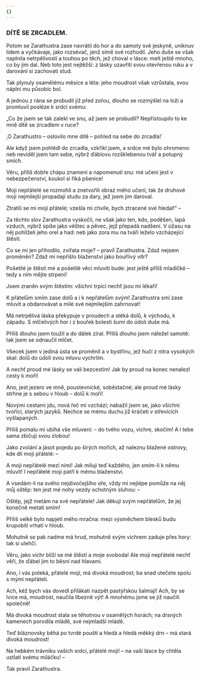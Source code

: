 ```yaml
---
{}
---
```


### DÍTĚ SE ZRCADLEM.

Potom se Zarathustra zase navrátil do hor a do samoty své jeskyně, uniknuv lidem a vyčkávaje, jako rozsévač, jenž símě své rozhodil. Jeho duše se však naplnila netrpělivostí a touhou po těch, jež choval v lásce: melt ještě mnoho, co by jim dal. Neb toto jest nejtěžší: z lásky uzavřití svou otevřenou ruku a v darování si zachovati stud.

Tak plynuly osamělému měsíce a léta: jeho moudrost však vzrůstala, svou náplní mu působíc bol. 

A jednou z rána se probudil již před zořou, dlouho se rozmýšlel na loži a promluvil posléze k srdci svému: 

„Co že jsem se tak zalekl ve snu, až jsem se probudil? Nepřistoupilo to ke mně dítě se zrcadlem v ruce? 

,O Zarathustro – oslovilo mne dítě – pohled na sebe do zrcadla!´

Ale když jsem pohlédl do zrcadla, vzkřikl jsem, a srdce mé bylo ohromeno: neb neviděl jsem tam sebe, nýbrž ďáblovu rozšklebenou tvář a potupný smích.

Věru, příliš dobře chápu znamení a napomenutí snu: mé učení jest v nebezpečenství, koukol si říká pšenice!

Moji nepřátelé se rozmohli a znetvořili obraz mého učení, tak že druhové moji nejmilejší propadají studu za dary, jež jsem jim daroval.

Ztratili se mi moji přátelé; vzešla mi chvíle, bych ztracené své hledal!“ –

Za těchto slov Zarathustra vyskočil, ne však jako ten, kdo, poděšen, lapá vzduch, nýbrž spíše jako věštec a pěvec, jejž přepadá nadšení. V úžasu na něj pohlíželi jeho orel a had: neb jako zora mu na tváři leželo vzcházející štěstí.

Co se mi jen přihodilo, zvířata moje? – pravil Zarathustra. Zdaž nejsem proměněn? Zdaž mi nepřišlo blaženství jako bouřlivý vítr?

Pošetilé je štěstí mé a pošetilé věci mluviti bude: jest ještě příliš mladičké – tedy s ním mějte strpení!

Jsem zraněn svým štěstím: všichni trpící nechť jsou mi lékaři!

K přátelům smím zase dolů a i k nepřátelům svým! Zarathustra smí zase mluvit a obdarovávat a milé své nejmilejším zahrnovat!

Má netrpělivá láska překypuje v proudech a stéká dolů, k východu, k západu. S mlčelivých hor i z bouřek bolesti šumí do údolí duše má.

Příliš dlouho jsem toužil a do dálek zíral. Příliš dlouho jsem náležel samotě: tak jsem se odnaučil mlčet.

Všecek jsem v jediná ústa se proměnil a v bystřinu, jež hučí z nitra vysokých skal: dolů do údolí svou mluvu vychrlím.

A nechť proud mé lásky se valí bezcestím! Jak by proud na konec nenalezl cesty k moři!

Ano, jest jezero ve mně, poustevnické, soběstačné; ale proud mé lásky strhne je s sebou v hloub – dolů k moři!

Novými cestami jdu, nová řeč mi vzchází; nabažil jsem se, jako všichni tvořící, starých jazyků. Nechce se mému duchu již kráčeti v střevících vyšlapaných.

Příliš pomalu mi ubíhá vše mluvení: – do tvého vozu, vichre, skočím! A i tebe sama zbičuji svou zlobou!

Jako zvolání a jásot pojedu po širých mořích, až naleznu blažené ostrovy, kde dlí moji přátelé: –

A moji nepřátelé mezi nimi! Jak miluji teď každého, jen smím-li k němu mluvit! I nepřátelé moji patří k mému blaženství.

A vsedám-li na svého nejdivočejšího oře, vždy mi nejlépe pomůže na něj můj oštěp: ten jest mé nohy vezdy ochotným sluhou: –

Oštěp, jejž metám na své nepřátele! Jak děkuji svým nepřátelům, že jej konečně metati smím!

Příliš velké bylo napjetí mého mračna: mezi výsměchem blesků budu krupobití vrhati v hloub.

Mohutně se pak nadme má hrud, mohutně svým vichrem zaduje přes hory: tak si ulehčí.

Věru, jako vichr blíží se mé štěstí a moje svoboda! Ale moji nepřátelé nechť věří, že ďábel jim to běsní nad hlavami.

Ano, i vás poleká, přátelé moji, má divoká moudrost; ba snad utečete spolu s mými nepřáteli.

Ach, kéž bych vás dovedl přilákati nazpět pastýřskou šalmají! Ach, by se lvice má, moudrost, naučila líbezně výt! A mnohému jsme se již naučili společně!

Má divoká moudrost stala se těhotnou v osamělých horách; na drsných kamenech porodila mládě, své nejmladší mládě.

Teď bláznovsky běhá po tvrdé poušti a hledá a hledá měkký drn – má stará divoká moudrost!

Na hebkém trávníku vašich srdcí, přátelé moji! – na vaší lásce by chtěla ustlati svému miláčku! –

  

Tak pravil Zarathustra.
